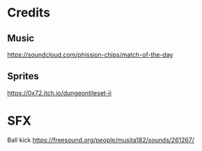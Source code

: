 
# Credits

## Music

https://soundcloud.com/phission-chips/match-of-the-day

## Sprites

https://0x72.itch.io/dungeontileset-ii

# SFX

Ball kick
https://freesound.org/people/musita182/sounds/261267/

